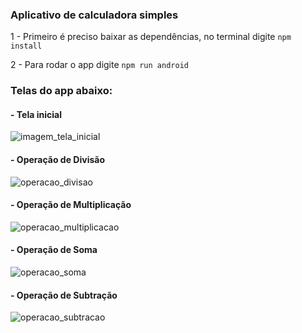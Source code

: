 ### Aplicativo de calculadora simples

1 - Primeiro é preciso baixar as dependências, no terminal digite `npm install`

2 -  Para rodar o app digite `npm run android`

### Telas do app abaixo:


#### - Tela inicial

![imagem_tela_inicial](https://user-images.githubusercontent.com/81994459/226070079-b5690b86-b872-4513-94bd-be0f96af067a.png)


#### - Operação de Divisão

![operacao_divisao](https://user-images.githubusercontent.com/81994459/226070089-59ad2573-a4f4-4f25-8261-ecad42516248.png)


#### - Operação de Multiplicação

![operacao_multiplicacao](https://user-images.githubusercontent.com/81994459/226070096-0312b481-a1b6-4cb3-9775-d2e06687b76c.png)


#### - Operação de Soma

![operacao_soma](https://user-images.githubusercontent.com/81994459/226070104-34bdf72d-3a9a-40cc-9edc-24861f34c055.png)


#### - Operação de Subtração

![operacao_subtracao](https://user-images.githubusercontent.com/81994459/226070111-2a1531b0-988c-46d7-9813-186290ce0a31.png)


